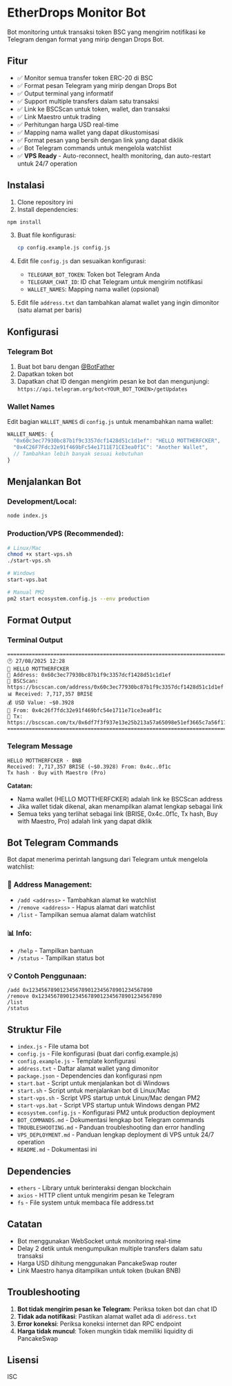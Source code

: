 # EtherDrops Monitor Bot

Bot monitoring untuk transaksi token BSC yang mengirim notifikasi ke Telegram dengan format yang mirip dengan Drops Bot.

## Fitur

- ✅ Monitor semua transfer token ERC-20 di BSC
- ✅ Format pesan Telegram yang mirip dengan Drops Bot
- ✅ Output terminal yang informatif
- ✅ Support multiple transfers dalam satu transaksi
- ✅ Link ke BSCScan untuk token, wallet, dan transaksi
- ✅ Link Maestro untuk trading
- ✅ Perhitungan harga USD real-time
- ✅ Mapping nama wallet yang dapat dikustomisasi
- ✅ Format pesan yang bersih dengan link yang dapat diklik
- ✅ Bot Telegram commands untuk mengelola watchlist
- ✅ **VPS Ready** - Auto-reconnect, health monitoring, dan auto-restart untuk 24/7 operation

## Instalasi

1. Clone repository ini
2. Install dependencies:
```bash
npm install
```

3. Buat file konfigurasi:
   ```bash
   cp config.example.js config.js
   ```
   
4. Edit file `config.js` dan sesuaikan konfigurasi:
   - `TELEGRAM_BOT_TOKEN`: Token bot Telegram Anda
   - `TELEGRAM_CHAT_ID`: ID chat Telegram untuk mengirim notifikasi
   - `WALLET_NAMES`: Mapping nama wallet (opsional)

5. Edit file `address.txt` dan tambahkan alamat wallet yang ingin dimonitor (satu alamat per baris)

## Konfigurasi

### Telegram Bot
1. Buat bot baru dengan [@BotFather](https://t.me/botfather)
2. Dapatkan token bot
3. Dapatkan chat ID dengan mengirim pesan ke bot dan mengunjungi:
   `https://api.telegram.org/bot<YOUR_BOT_TOKEN>/getUpdates`

### Wallet Names
Edit bagian `WALLET_NAMES` di `config.js` untuk menambahkan nama wallet:
```javascript
WALLET_NAMES: {
  "0x60c3ec77930bc87b1f9c3357dcf1428d51c1d1ef": "HELLO MOTTHERFCKER",
  "0x4C26F7Fdc32e91f469bFc54e1711E71CE3ea0f1C": "Another Wallet",
  // Tambahkan lebih banyak sesuai kebutuhan
}
```

## Menjalankan Bot

### **Development/Local:**
```bash
node index.js
```

### **Production/VPS (Recommended):**
```bash
# Linux/Mac
chmod +x start-vps.sh
./start-vps.sh

# Windows
start-vps.bat

# Manual PM2
pm2 start ecosystem.config.js --env production
```

## Format Output

### Terminal Output
```
================================================================================
🕐 27/08/2025 12:28
👤 HELLO MOTTHERFCKER
📍 Address: 0x60c3ec77930bc87b1f9c3357dcf1428d51c1d1ef
🔗 BSCScan: https://bscscan.com/address/0x60c3ec77930bc87b1f9c3357dcf1428d51c1d1ef
📊 Received: 7,717,357 BRISE
💰 USD Value: ~$0.3928
🔗 From: 0x4c26f7fdc32e91f469bfc54e1711e71ce3ea0f1c
📝 Tx: https://bscscan.com/tx/0x6df7f3f937e13e25b213a57a65098e51ef3665c7a56f17dadfbd197889425a5e
================================================================================
```

### Telegram Message
```
HELLO MOTTHERFCKER · BNB
Received: 7,717,357 BRISE (~$0.3928) From: 0x4c..0f1c
Tx hash · Buy with Maestro (Pro)
```

**Catatan:** 
- Nama wallet (HELLO MOTTHERFCKER) adalah link ke BSCScan address
- Jika wallet tidak dikenal, akan menampilkan alamat lengkap sebagai link
- Semua teks yang terlihat sebagai link (BRISE, 0x4c..0f1c, Tx hash, Buy with Maestro, Pro) adalah link yang dapat diklik

## Bot Telegram Commands

Bot dapat menerima perintah langsung dari Telegram untuk mengelola watchlist:

### 📝 **Address Management:**
- `/add <address>` - Tambahkan alamat ke watchlist
- `/remove <address>` - Hapus alamat dari watchlist
- `/list` - Tampilkan semua alamat dalam watchlist

### 📊 **Info:**
- `/help` - Tampilkan bantuan
- `/status` - Tampilkan status bot

### 💡 **Contoh Penggunaan:**
```
/add 0x1234567890123456789012345678901234567890
/remove 0x1234567890123456789012345678901234567890
/list
/status
```

## Struktur File

- `index.js` - File utama bot
- `config.js` - File konfigurasi (buat dari config.example.js)
- `config.example.js` - Template konfigurasi
- `address.txt` - Daftar alamat wallet yang dimonitor
- `package.json` - Dependencies dan konfigurasi npm
- `start.bat` - Script untuk menjalankan bot di Windows
- `start.sh` - Script untuk menjalankan bot di Linux/Mac
- `start-vps.sh` - Script VPS startup untuk Linux/Mac dengan PM2
- `start-vps.bat` - Script VPS startup untuk Windows dengan PM2
- `ecosystem.config.js` - Konfigurasi PM2 untuk production deployment
- `BOT_COMMANDS.md` - Dokumentasi lengkap bot Telegram commands
- `TROUBLESHOOTING.md` - Panduan troubleshooting dan error handling
- `VPS_DEPLOYMENT.md` - Panduan lengkap deployment di VPS untuk 24/7 operation
- `README.md` - Dokumentasi ini

## Dependencies

- `ethers` - Library untuk berinteraksi dengan blockchain
- `axios` - HTTP client untuk mengirim pesan ke Telegram
- `fs` - File system untuk membaca file address.txt

## Catatan

- Bot menggunakan WebSocket untuk monitoring real-time
- Delay 2 detik untuk mengumpulkan multiple transfers dalam satu transaksi
- Harga USD dihitung menggunakan PancakeSwap router
- Link Maestro hanya ditampilkan untuk token (bukan BNB)

## Troubleshooting

1. **Bot tidak mengirim pesan ke Telegram**: Periksa token bot dan chat ID
2. **Tidak ada notifikasi**: Pastikan alamat wallet ada di `address.txt`
3. **Error koneksi**: Periksa koneksi internet dan RPC endpoint
4. **Harga tidak muncul**: Token mungkin tidak memiliki liquidity di PancakeSwap

## Lisensi

ISC
